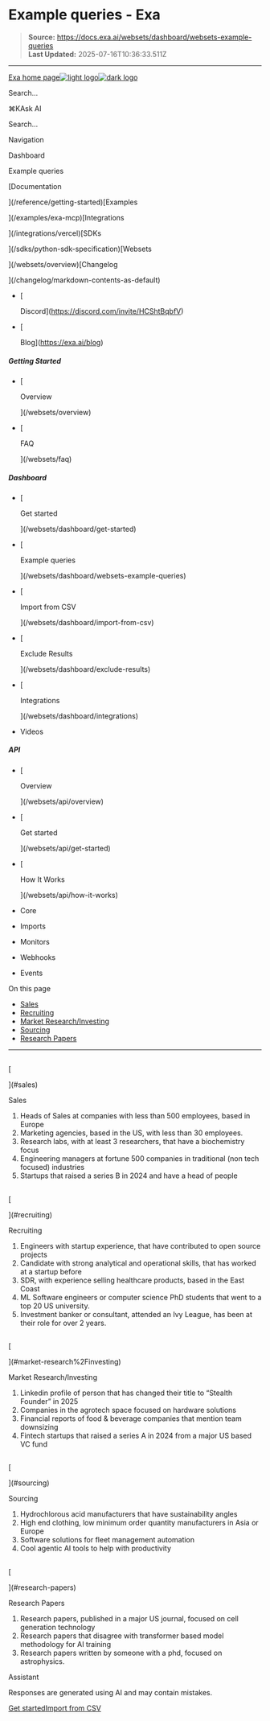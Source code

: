 # Example queries - Exa

> **Source:** https://docs.exa.ai/websets/dashboard/websets-example-queries  
> **Last Updated:** 2025-07-16T10:36:33.511Z

---

[Exa home page![light logo](https://mintlify.s3.us-west-1.amazonaws.com/exa-52/logo/light.png)![dark logo](https://mintlify.s3.us-west-1.amazonaws.com/exa-52/logo/dark.png)](/)

Search...

⌘KAsk AI

Search...

Navigation

Dashboard

Example queries

[Documentation

](/reference/getting-started)[Examples

](/examples/exa-mcp)[Integrations

](/integrations/vercel)[SDKs

](/sdks/python-sdk-specification)[Websets

](/websets/overview)[Changelog

](/changelog/markdown-contents-as-default)

*   [
    
    Discord](https://discord.com/invite/HCShtBqbfV)
*   [
    
    Blog](https://exa.ai/blog)

##### Getting Started

*   [
    
    Overview
    
    
    
    ](/websets/overview)
*   [
    
    FAQ
    
    
    
    ](/websets/faq)

##### Dashboard

*   [
    
    Get started
    
    
    
    ](/websets/dashboard/get-started)
*   [
    
    Example queries
    
    
    
    ](/websets/dashboard/websets-example-queries)
*   [
    
    Import from CSV
    
    
    
    ](/websets/dashboard/import-from-csv)
*   [
    
    Exclude Results
    
    
    
    ](/websets/dashboard/exclude-results)
*   [
    
    Integrations
    
    
    
    ](/websets/dashboard/integrations)
*   Videos
    

##### API

*   [
    
    Overview
    
    
    
    ](/websets/api/overview)
*   [
    
    Get started
    
    
    
    ](/websets/api/get-started)
*   [
    
    How It Works
    
    
    
    ](/websets/api/how-it-works)
*   Core
    
*   Imports
    
*   Monitors
    
*   Webhooks
    
*   Events
    

On this page

*   [Sales](#sales)
*   [Recruiting](#recruiting)
*   [Market Research/Investing](#market-research%2Finvesting)
*   [Sourcing](#sourcing)
*   [Research Papers](#research-papers)

* * *

## 

[​

](#sales)

Sales

1.  Heads of Sales at companies with less than 500 employees, based in Europe
2.  Marketing agencies, based in the US, with less than 30 employees.
3.  Research labs, with at least 3 researchers, that have a biochemistry focus
4.  Engineering managers at fortune 500 companies in traditional (non tech focused) industries
5.  Startups that raised a series B in 2024 and have a head of people

  

## 

[​

](#recruiting)

Recruiting

1.  Engineers with startup experience, that have contributed to open source projects
2.  Candidate with strong analytical and operational skills, that has worked at a startup before
3.  SDR, with experience selling healthcare products, based in the East Coast
4.  ML Software engineers or computer science PhD students that went to a top 20 US university.
5.  Investment banker or consultant, attended an Ivy League, has been at their role for over 2 years.

  

## 

[​

](#market-research%2Finvesting)

Market Research/Investing

1.  Linkedin profile of person that has changed their title to “Stealth Founder” in 2025
2.  Companies in the agrotech space focused on hardware solutions
3.  Financial reports of food & beverage companies that mention team downsizing
4.  Fintech startups that raised a series A in 2024 from a major US based VC fund

  

## 

[​

](#sourcing)

Sourcing

1.  Hydrochlorous acid manufacturers that have sustainability angles
2.  High end clothing, low minimum order quantity manufacturers in Asia or Europe
3.  Software solutions for fleet management automation
4.  Cool agentic AI tools to help with productivity

  

## 

[​

](#research-papers)

Research Papers

1.  Research papers, published in a major US journal, focused on cell generation technology
2.  Research papers that disagree with transformer based model methodology for AI training
3.  Research papers written by someone with a phd, focused on astrophysics.

Assistant

Responses are generated using AI and may contain mistakes.

[Get started](/websets/dashboard/get-started)[Import from CSV](/websets/dashboard/import-from-csv)